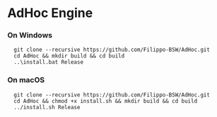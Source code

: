 # AdHoc Engine

### On Windows ###
```
  git clone --recursive https://github.com/Filippo-BSW/AdHoc.git
  cd AdHoc && mkdir build && cd build
  ..\install.bat Release
```

### On macOS ###
```
  git clone --recursive https://github.com/Filippo-BSW/AdHoc.git
  cd AdHoc && chmod +x install.sh && mkdir build && cd build
  ../install.sh Release
```
